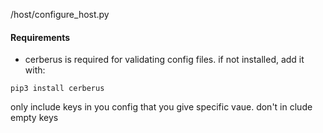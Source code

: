 /host/configure_host.py

#### Requirements
- cerberus is required for validating config files.
  if not installed, add it with:
```
pip3 install cerberus
````

only include keys in you config that you give specific vaue. don't in clude empty keys
